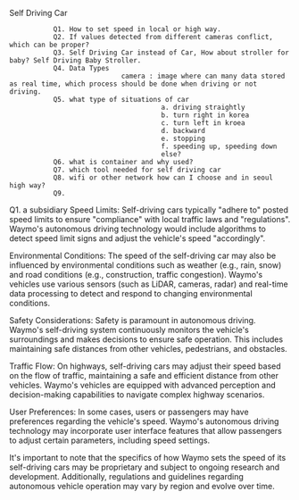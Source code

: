 
Self Driving Car

               Q1. How to set speed in local or high way. 
               Q2. If values detected from different cameras conflict, which can be proper?
               Q3. Self Driving Car instead of Car, How about stroller for baby? Self Driving Baby Stroller. 
               Q4. Data Types 
                                camera : image where can many data stored as real time, which process should be done when driving or not driving.
               Q5. what type of situations of car 
                                          a. driving straightly
                                          b. turn right in korea
                                          c. turn left in kroea
                                          d. backward
                                          e. stopping
                                          f. speeding up, speeding down
                                          else?
               Q6. what is container and why used?
               Q7. which tool needed for self driving car
               Q8. wifi or other network how can I choose and in seoul high way?
               Q9. 
               
                   
Q1.
a subsidiary 
Speed Limits:
Self-driving cars typically "adhere to"
posted speed limits 
to ensure "compliance" with local traffic laws and "regulations". 
Waymo's autonomous driving technology would include algorithms 
to detect speed limit signs and adjust the vehicle's speed "accordingly".



Environmental Conditions: 
The speed of the self-driving car may also be influenced by environmental conditions such as weather (e.g., rain, snow) and road conditions (e.g., construction, traffic congestion). 
Waymo's vehicles use various sensors (such as LiDAR, cameras, radar) 
and real-time data processing to detect and respond to changing environmental conditions.

Safety Considerations: 
Safety is paramount in autonomous driving. 
Waymo's self-driving system continuously monitors the vehicle's surroundings 
and makes decisions to ensure safe operation.
This includes maintaining safe distances from other vehicles, pedestrians, and obstacles.

Traffic Flow: 
On highways, self-driving cars may adjust their speed based on the flow of traffic,
maintaining a safe and efficient distance from other vehicles. Waymo's 
vehicles are equipped with advanced perception and decision-making capabilities to navigate complex highway scenarios.

User Preferences: In some cases, users or passengers may have preferences regarding the vehicle's speed. Waymo's autonomous driving technology may incorporate user interface features that allow passengers to adjust certain parameters, including speed settings.

It's important to note that the specifics of how Waymo sets the speed of its self-driving cars may be proprietary and subject to ongoing research and development. Additionally, regulations and guidelines regarding autonomous vehicle operation may vary by region and evolve over time.
